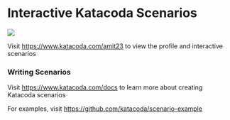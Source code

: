 # Interactive Katacoda Scenarios

[![](http://shields.katacoda.com/katacoda/amit23/count.svg)](https://www.katacoda.com/amit23 "Get your profile on Katacoda.com")

Visit https://www.katacoda.com/amit23 to view the profile and interactive scenarios

### Writing Scenarios
Visit https://www.katacoda.com/docs to learn more about creating Katacoda scenarios

For examples, visit https://github.com/katacoda/scenario-example
